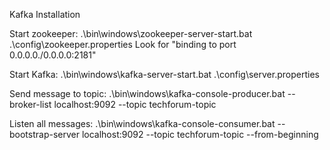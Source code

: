 Kafka Installation

Start zookeeper:
.\bin\windows\zookeeper-server-start.bat .\config\zookeeper.properties
Look for "binding to port 0.0.0.0./0.0.0.0:2181"

Start Kafka:
.\bin\windows\kafka-server-start.bat .\config\server.properties


Send message to topic:
.\bin\windows\kafka-console-producer.bat --broker-list localhost:9092 --topic techforum-topic

Listen all messages:
.\bin\windows\kafka-console-consumer.bat --bootstrap-server localhost:9092 --topic techforum-topic --from-beginning